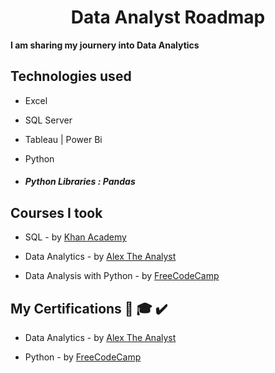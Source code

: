 <h1 align="center">Data Analyst Roadmap </h1>

**I am sharing my journery into Data Analytics**

## Technologies used

* Excel

* SQL Server

* Tableau | Power Bi

* Python

* ##### Python Libraries : Pandas

<h2 align="left">Courses I took </h2>

- SQL - by [Khan Academy](https://www.khanacademy.org/computing/computer-programming/sql) 

- Data Analytics  - by [Alex The Analyst](https://www.youtube.com/playlist?list=PLUaB-1hjhk8FE_XZ87vPPSfHqb6OcM0cF)

- Data Analysis with Python - by [FreeCodeCamp](https://www.freecodecamp.org/learn/data-analysis-with-python/)

<h2 align="left">My Certifications 📜 🎓 ✔️</h2>

- Data Analytics  - by [Alex The Analyst](https://github.com/Lieu3/AlexTheAnalyst---Bootcamp)

- Python - by [FreeCodeCamp](https://www.freecodecamp.org/certification/fcc3620b11b-4b15-4f5d-9a00-57a0c985b570/data-analysis-with-python-v7)
